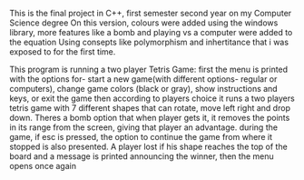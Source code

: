 This is the final project in C++, first semester second year on my Computer Science degree
On this version, colours were added using the windows library, more features like a bomb and playing vs a computer were added to the equation
Using consepts like polymorphism and inhertitance that i was exposed to for the first time.

This program is running a two player Tetris Game:
first the menu is printed with the options for- start a new game(with different options- regular or computers), change game colors (black or gray),
show instructions and keys, or exit the game
then according to players choice it runs a two players tetris game with 7 different shapes that can rotate, move left right and drop down.
Theres a bomb option that when player gets it, it removes the points in its range from the screen, giving that player an advantage.
during the game, if esc is pressed, the option to continue the game from where it stopped is also presented.
A player lost if his shape reaches the top of the board and a message is printed announcing the winner, then the menu opens once again
